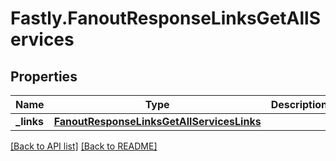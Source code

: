# Fastly.FanoutResponseLinksGetAllServices

## Properties

Name | Type | Description | Notes
------------ | ------------- | ------------- | -------------
**_links** | [**FanoutResponseLinksGetAllServicesLinks**](FanoutResponseLinksGetAllServicesLinks.md) |  | [optional] 


[[Back to API list]](../../README.md#endpoints) [[Back to README]](../../README.md)
